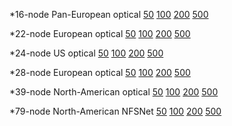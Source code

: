 
*16-node Pan-European optical
[50](http://htmlpreview.github.io/?https://github.com/jtapolcai/regional-srlg/blob/master/radius/50/16_optic_pan_eu_scaled_reduced.html)
[100](http://htmlpreview.github.io/?https://github.com/jtapolcai/regional-srlg/blob/master/radius/100/16_optic_pan_eu_scaled_reduced.html)
[200](http://htmlpreview.github.io/?https://github.com/jtapolcai/regional-srlg/blob/master/radius/200/16_optic_pan_eu_scaled_reduced.html)
[500](http://htmlpreview.github.io/?https://github.com/jtapolcai/regional-srlg/blob/master/radius/500/16_optic_pan_eu_scaled_reduced.html)

*22-node European optical
[50](http://htmlpreview.github.io/?https://github.com/jtapolcai/regional-srlg/blob/master/radius/50/22_optic_eu_scaled_reduced.html)
[100](http://htmlpreview.github.io/?https://github.com/jtapolcai/regional-srlg/blob/master/radius/100/22_optic_eu_scaled_reduced.html)
[200](http://htmlpreview.github.io/?https://github.com/jtapolcai/regional-srlg/blob/master/radius/200/22_optic_eu_scaled_reduced.html)
[500](http://htmlpreview.github.io/?https://github.com/jtapolcai/regional-srlg/blob/master/radius/500/22_optic_eu_scaled_reduced.html)

*24-node US optical
[50](http://htmlpreview.github.io/?https://github.com/jtapolcai/regional-srlg/blob/master/radius/50/24_us_wide_scaled_reduced.html)
[100](http://htmlpreview.github.io/?https://github.com/jtapolcai/regional-srlg/blob/master/radius/100/24_us_wide_scaled_reduced.html)
[200](http://htmlpreview.github.io/?https://github.com/jtapolcai/regional-srlg/blob/master/radius/200/24_us_wide_scaled_reduced.html)
[500](http://htmlpreview.github.io/?https://github.com/jtapolcai/regional-srlg/blob/master/radius/500/24_us_wide_scaled_reduced.html)

*28-node European optical
[50](http://htmlpreview.github.io/?https://github.com/jtapolcai/regional-srlg/blob/master/radius/50/28_optic_eu_scaled_reduced.html)
[100](http://htmlpreview.github.io/?https://github.com/jtapolcai/regional-srlg/blob/master/radius/100/28_optic_eu_scaled_reduced.html)
[200](http://htmlpreview.github.io/?https://github.com/jtapolcai/regional-srlg/blob/master/radius/200/28_optic_eu_scaled_reduced.html)
[500](http://htmlpreview.github.io/?https://github.com/jtapolcai/regional-srlg/blob/master/radius/500/28_optic_eu_scaled_reduced.html)

*39-node North-American optical
[50](http://htmlpreview.github.io/?https://github.com/jtapolcai/regional-srlg/blob/master/radius/50/39_optic_north_american_scaled_reduced.html)
[100](http://htmlpreview.github.io/?https://github.com/jtapolcai/regional-srlg/blob/master/radius/100/39_optic_north_american_scaled_reduced.html)
[200](http://htmlpreview.github.io/?https://github.com/jtapolcai/regional-srlg/blob/master/radius/200/39_optic_north_american_scaled_reduced.html)
[500](http://htmlpreview.github.io/?https://github.com/jtapolcai/regional-srlg/blob/master/radius/500/39_optic_north_american_scaled_reduced.html)

*79-node North-American NFSNet
[50](http://htmlpreview.github.io/?https://github.com/jtapolcai/regional-srlg/blob/master/radius/50/79_optic_nfsnet_scaled_reduced.html)
[100](http://htmlpreview.github.io/?https://github.com/jtapolcai/regional-srlg/blob/master/radius/100/79_optic_nfsnet_scaled_reduced.html)
[200](http://htmlpreview.github.io/?https://github.com/jtapolcai/regional-srlg/blob/master/radius/200/79_optic_nfsnet_scaled_reduced.html)
[500](http://htmlpreview.github.io/?https://github.com/jtapolcai/regional-srlg/blob/master/radius/500/79_optic_nfsnet_scaled_reduced.html)


